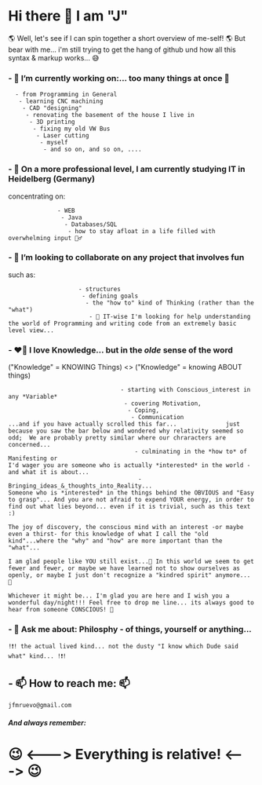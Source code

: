 # Hi there 👋 I am "J"

🌎 Well, let's see if I can spin together a short overview of me-self! 🌎
But bear with me... i'm still trying to get the hang of github und how all this syntax & markup works... 😅 


### - 🔭 I’m currently working on:... too many things at once 🤪
        
      - from Programming in General
       - learning CNC machining
        - CAD "designing"
         - renovating the basement of the house I live in
          - 3D printing
           - fixing my old VW Bus
            - Laser cutting
             - myself
              - and so on, and so on, ....
   

### - 🌱 On a more professional level, I am currently studying IT in Heidelberg (Germany)
concentrating on:
                        
                  - WEB
                   - Java
                    - Databases/SQL
                     - how to stay afloat in a life filled with overwhelming input 🧜‍♂️


### - 👯 I’m looking to collaborate on any project that involves fun
such as:
                                
                        - structures
                         - defining goals
                          - the "how to" kind of Thinking (rather than the "what")
                           - 🤔 IT-wise I'm looking for help understanding the world of Programming and writing code from an extremely basic level view...



### -  ❤️‍🔥 I love Knowledge... but in the *olde* sense of the word
("Knowledge" = KNOWING Things) <> ("Knowledge" = knowing ABOUT things)

                                    - starting with Conscious_interest in any *Variable*
                                     - covering Motivation,
                                      - Coping,
                                       - Communication                                                                                                                                                                                                                                                                                                          ...and if you have actually scrolled this far...              just because you saw the bar below and wondered why relativity seemed so odd;  We are probably pretty similar where our chraracters are concerned...
                                        - culminating in the *how to* of Manifesting or                                                                                                                                                                                                                                                                                                                                                  I'd wager you are someone who is actually *interested* in the world - and what it is about...
                                         - Bringing_ideas_&_thoughts_into_Reality...                                                                                                                                                                                                                                                                                                                                                                 Someone who is *interested* in the things behind the OBVIOUS and "Easy to grasp"... And you are not afraid to expend YOUR energy, in order to find out what lies beyond... even if it is trivial, such as this text :)                                                                                     
                                                                                                                                                                                                                                                                                                                                                                                                                                                                The joy of discovery, the conscious mind with an interest -or maybe even a thirst- for this knowledge of what I call the "old kind"...where the "why" and "how" are more important than the "what"...                           
                                                                                                                                                                                                                                                                                                                                                                                                                                                                        I am glad people like YOU still exist...🥰 In this world we seem to get fewer and fewer, or maybe we have learned not to show ourselves as openly, or maybe I just don't recognize a "kindred spirit" anymore... 🤷
                                                                                                                                                                                                                                                                                                                                                                                                                                                                              Whichever it might be... I'm glad you are here and I wish you a wonderful day/night!!! Feel free to drop me line... its always good to hear from someone CONSCIOUS! 🥰     
  
### - 💬 Ask me about: Philosphy - of things, yourself or anything...  
    !❗! the actual lived kind... not the dusty "I know which Dude said what" kind... !❗!


## - 📫 How to reach me: 📫 
    jfmruevo@gmail.com 

##### And always remember:
# 😉 <---> Everything is relative! <---> 😉
